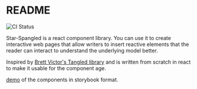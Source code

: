 # README

![CI Status](https://github.com/pradeeproark/star-spangled/actions/workflows/ci.js.yml/badge.svg)

Star-Spangled is a react component library. You can use it to create interactive web pages that allow writers to insert reactive elements that the reader can interact to understand the underlying model better.

Inspired by [Brett Victor's Tangled library](http://worrydream.com/Tangle/) and is written from scratch in react to make it usable for the component age.

[demo](https://pradeeproark.github.io/star-spangled/) of the components in storybook format.
